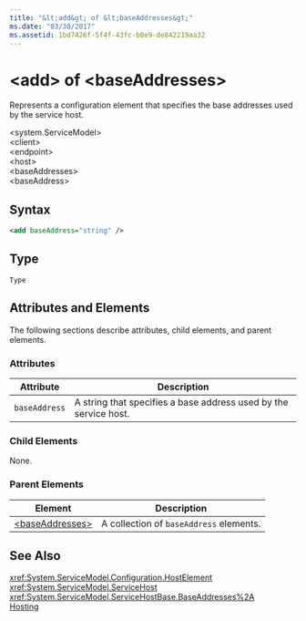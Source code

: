 ```yaml
---
title: "&lt;add&gt; of &lt;baseAddresses&gt;"
ms.date: "03/30/2017"
ms.assetid: 1bd7426f-5f4f-43fc-b8e9-de842219aa32
---
```

# &lt;add&gt; of &lt;baseAddresses&gt;
Represents a configuration element that specifies the base addresses used by the service host.  

 \<system.ServiceModel>  
\<client>  
\<endpoint>  
\<host>  
\<baseAddresses>  
\<baseAddress>  

## Syntax  

```xml  
<add baseAddress="string" />  
```  

## Type  
 `Type`  

## Attributes and Elements  
 The following sections describe attributes, child elements, and parent elements.  

### Attributes  


|Attribute|Description|  
|---------------|-----------------|  
|`baseAddress`|A string that specifies a base address used by the service host.|  

### Child Elements  
 None.  

### Parent Elements  


|Element|Description|  
|-------------|-----------------|  
|[\<baseAddresses>](../../../../../docs/framework/configure-apps/file-schema/wcf/baseaddresses.md)|A collection of `baseAddress` elements.|  

## See Also  
 <xref:System.ServiceModel.Configuration.HostElement>  
 <xref:System.ServiceModel.ServiceHost>  
 <xref:System.ServiceModel.ServiceHostBase.BaseAddresses%2A>  
 [Hosting](../../../../../docs/framework/wcf/feature-details/hosting.md)
